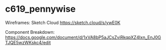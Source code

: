 # c619_pennywise


Wireframes:
Sketch Cloud https://sketch.cloud/s/ywE0K


Component Breakdown:
https://docs.google.com/document/d/1xVA8bP5aJCsZviRkqpXZ4Ixn_EnJ0GTJQE5wzWKskc4/edit
